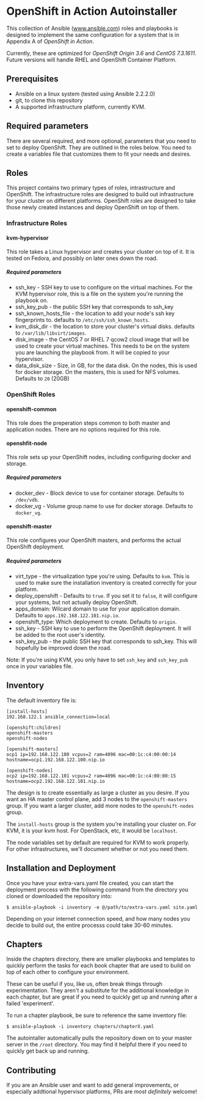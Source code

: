 # OpenShift in Action Autoinstaller

This collection of Ansible (www.ansible.com) roles and playbooks is designed to implement the same configuration for a system that is in Appendix A of _OpenShift in Action_.

Currently, these are optimized for _OpenShift Origin 3.6_ and _CentOS 7.3.1611_. Future versions will handle RHEL and OpenShift Container Platform.

## Prerequisites

* Ansible on a linux system (tested using Ansible 2.2.2.0)
* git, to clone this repository
* A supported infrastructure platform, currently KVM.


## Required parameters

There are several required, and more optional, parameters that you need to set to deploy OpenShift. They are outlined in the roles below. You need to create a variables file that customizes them to fit your needs and desires.

## Roles

This project contains two primary types of roles, intrastructure and OpenShift. The infrastructure roles are designed to build out infrastructure for your cluster on different platforms. OpenShift roles are designed to take those newly created instances and deploy OpenShift on top of them.

### Infrastructure Roles

#### kvm-hypervisor

This role takes a Linux hypervisor and creates your cluster on top of it. It is tested on Fedora, and possibly on later ones down the road.

##### Required parameters

* ssh_key - SSH key to use to configure on the virtual machines. For the KVM hypervisor role, this is a file on the system you're running the playbook on.
* ssh_key_pub - the public SSH key that corresponds to ssh_key
* ssh_known_hosts_file - the location to add your node's ssh key fingerprints to. defaults to `/etc/ssh/ssh_known_hosts`.
* kvm_disk_dir - the location to store your cluster's virtual disks. defaults to `/var/lib/libvirt/images`.
* disk_image - the CentOS 7 or RHEL 7 qcow2 cloud image that will be used to create your virtual machines. This needs to be on the system you are launching the playbook from. It will be copied to your hypervisor.
* data_disk_size - Size, in GB, for the data disk. On the nodes, this is used for docker storage. On the masters, this is used for NFS volumes. Defaults to `20` (20GB)

### OpenShift Roles

#### openshift-common

This role does the preperation steps common to both master and application nodes. There are no options required for this role.

#### openshfit-node

This role sets up your OpenShift nodes, including configuring docker and storage.

##### Required parameters

* docker_dev - Block device to use for container storage. Defaults to `/dev/vdb`.
* docker_vg - Volume group name to use for docker storage. Defaults to `docker_vg`.

#### openshift-master

This role configures your OpenShift masters, and performs the actual OpenShift deployment.

##### Required parameters

* virt_type - the virtualization type you're using. Defaults to `kvm`. This is used to make sure the installation inventory is created correctly for your platform.
* deploy_openshift - Defaults to `true`. If you set it to `false`, it will configure your systems, but not actually deploy OpenShift.
* apps_domain: Wilcard domain to use for your application domain. Defaults to `apps.192.168.122.101.nip.io`.
* openshift_type: Which deployment to create. Defaults to `origin`.
* ssh_key - SSH key to use to perform the OpenShift deployment. It will be added to the root user's identity.
* ssh_key_pub - the public SSH key that corresponds to ssh_key. This will hopefully be improved down the road.

Note:
If you're using KVM, you only have to set `ssh_key` and `ssh_key_pub` once in your variables file.

## Inventory

The default inventory file is:

```
[install-hosts]
192.168.122.1 ansible_connection=local

[openshift:children]
openshift-masters
openshift-nodes

[openshift-masters]
ocp1 ip=192.168.122.100 vcpus=2 ram=4096 mac=00:1c:c4:00:00:14 hostname=ocp1.192.168.122.100.nip.io

[openshift-nodes]
ocp2 ip=192.168.122.101 vcpus=2 ram=4096 mac=00:1c:c4:00:00:15 hostname=ocp2.192.168.122.101.nip.io
```

The design is to create essentially as large a cluster as you desire. If you want an HA master control plane, add 3 nodes to the `openshift-masters` group. If you want a larger cluster, add more nodes to the `openshift-nodes` group.

The `install-hosts` group is the system you're installing your cluster on. For KVM, it is your kvm host. For OpenStack, etc, it would be `localhost`.

The node variables set by default are required for KVM to work properly. For other infrastructures, we'll document whether or not you need them.

## Installation and Deployment

Once you have your extra-vars.yaml file created, you can start the deployment process with the following command from the directory you cloned or downloaded the repository into:

```
$ ansible-playbook -i inventory -e @/path/to/extra-vars.yaml site.yaml
```

Depending on your internet connection speed, and how many nodes you decide to build out, the entire processs could take 30-60 minutes.

## Chapters

Inside the chapters directory, there are smaller playbooks and templates to quickly perform the tasks for each book chapter that are used to build on top of each other to configure your environment.

These can be useful if you, like us, often break things through experimentation. They aren't a substitute for the additional knowledge in each chapter, but are great if you need to quickly get up and running after a failed 'experiment'.

To run a chapter playbook, be sure to reference the same inventory file:

```
$ ansible-playbook -i inventory chapters/chapterX.yaml
```

The autointaller automatically pulls the repository down on to your master server in the `/root` directory. You may find it helpful there if you need to quickly get back up and running.

## Contributing

If you are an Ansible user and want to add general improvements, or especially addtional hypervisor platforms, PRs are _most definitely_ welcome!
